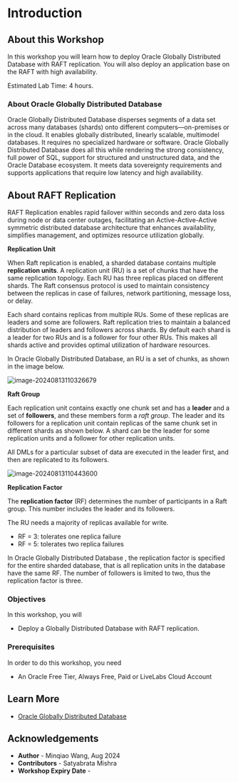 # Introduction


## About this Workshop

In this workshop you will learn how to deploy Oracle Globally Distributed Database with RAFT replication. You will also deploy an application base on the RAFT with high availability. 

Estimated Lab Time: 4 hours.

### About Oracle Globally Distributed Database

Oracle Globally Distributed Database disperses segments of a data set across many databases (shards) onto different computers—on-premises or in the cloud. It enables globally distributed, linearly scalable, multimodel databases. It requires no specialized hardware or software. Oracle Globally Distributed Database does all this while rendering the strong consistency, full power of SQL, support for structured and unstructured data, and the Oracle Database ecosystem. It meets data sovereignty requirements and supports applications that require low latency and high availability.



## About RAFT Replication

RAFT Replication enables rapid failover within seconds and zero data loss during node or data center outages, facilitating an Active-Active-Active symmetric distributed database architecture that enhances availability, simplifies management, and optimizes resource utilization globally.

**Replication Unit**

When Raft replication is enabled, a sharded database contains multiple **replication units**. A replication unit (RU) is a set of chunks that have the same replication topology. Each RU has three replicas placed on different shards. The Raft consensus protocol is used to maintain consistency between the replicas in case of failures, network partitioning, message loss, or delay.

Each shard contains replicas from multiple RUs. Some of these replicas are leaders and some are followers. Raft replication tries to maintain a balanced distribution of leaders and followers across shards. By default each shard is a leader for two RUs and is a follower for four other RUs. This makes all shards active and provides optimal utilization of hardware resources.

In Oracle Globally Distributed Database, an RU is a set of chunks, as shown in the image below.

![image-20240813110326679](images/image-20240813110326679.png)



**Raft Group**

Each replication unit contains exactly one chunk set and has a **leader** and a set of **followers**, and these members form a *raft group*. The leader and its followers for a replication unit contain replicas of the same chunk set in different shards as shown below. A shard can be the leader for some replication units and a follower for other replication units.

All DMLs for a particular subset of data are executed in the leader first, and then are replicated to its followers.

![image-20240813110443600](images/image-20240813110443600.png)



**Replication Factor**

The **replication factor** (RF) determines the number of participants in a Raft group. This number includes the leader and its followers.

The RU needs a majority of replicas available for write.

-   RF = 3: tolerates one replica failure
-   RF = 5: tolerates two replica failures

In Oracle Globally Distributed Database , the replication factor is specified for the entire sharded database, that is all replication units in the database have the same RF. The number of followers is limited to two, thus the replication factor is three.

### Objectives

In this workshop, you will

- Deploy a Globally Distributed Database with RAFT replication.



###  Prerequisites

In order to do this workshop, you need

- An Oracle Free Tier, Always Free, Paid or LiveLabs Cloud Account



## Learn More

- [Oracle Globally Distributed Database](https://docs.oracle.com/en/database/oracle/oracle-database/23/shard/raft-replication.html)





## Acknowledgements

* **Author** - Minqiao Wang, Aug 2024
* **Contributors** -  Satyabrata Mishra 
* **Workshop Expiry Date** - 
